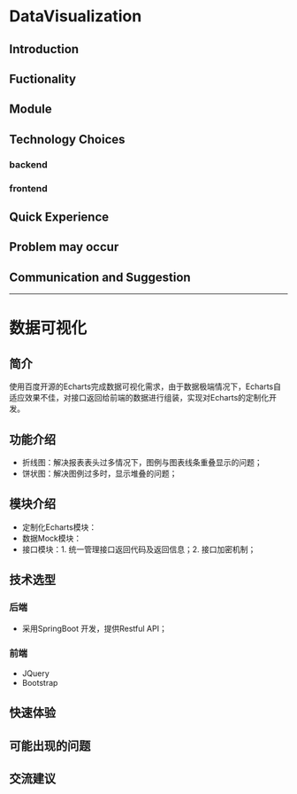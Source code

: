 # DataVisualization
## Introduction
## Fuctionality
## Module
## Technology Choices
### backend
### frontend
## Quick Experience
## Problem may occur
## Communication and Suggestion
***
# 数据可视化 
## 简介 
使用百度开源的Echarts完成数据可视化需求，由于数据极端情况下，Echarts自适应效果不佳，对接口返回给前端的数据进行组装，实现对Echarts的定制化开发。

## 功能介绍
* 折线图：解决报表表头过多情况下，图例与图表线条重叠显示的问题；
* 饼状图：解决图例过多时，显示堆叠的问题；

## 模块介绍
* 定制化Echarts模块：
* 数据Mock模块：
* 接口模块：1. 统一管理接口返回代码及返回信息；2. 接口加密机制；

## 技术选型
### 后端
* 采用SpringBoot 开发，提供Restful API；

### 前端
* JQuery
* Bootstrap

## 快速体验
## 可能出现的问题
## 交流建议
